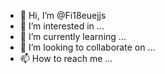 - 👋 Hi, I’m @Fi18euejjs
- 👀 I’m interested in ...
- 🌱 I’m currently learning ...
- 💞️ I’m looking to collaborate on ...
- 📫 How to reach me ...

<!---
Fi18euejjs/Fi18euejjs is a ✨ special ✨ repository because its `README.md` (this file) appears on your GitHub profile.
You can click the Preview link to take a look at your changes.
--->
